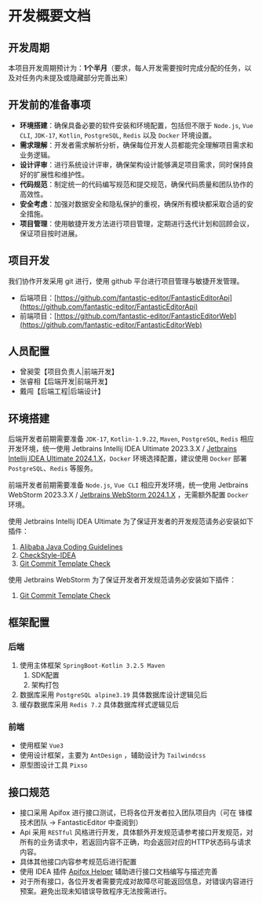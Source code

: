 # 开发概要文档

## 开发周期

本项目开发周期预计为：**1个半月**（要求，每人开发需要按时完成分配的任务，以及对任务内未提及或隐藏部分完善出来）

## 开发前的准备事项

- **环境搭建**：确保具备必要的软件安装和环境配置，包括但不限于 `Node.js`, `Vue CLI`, `JDK-17`, `Kotlin`, `PostgreSQL`, `Redis` 以及 `Docker` 环境设置。
- **需求理解**：开发者需求解析分析，确保每位开发人员都能完全理解项目需求和业务逻辑。
- **设计评审**：进行系统设计评审，确保架构设计能够满足项目需求，同时保持良好的扩展性和维护性。
- **代码规范**：制定统一的代码编写规范和提交规范，确保代码质量和团队协作的高效性。
- **安全考虑**：加强对数据安全和隐私保护的重视，确保所有模块都采取合适的安全措施。
- **项目管理**：使用敏捷开发方法进行项目管理，定期进行迭代计划和回顾会议，保证项目按时进展。

## 项目开发

我们协作开发采用 git 进行，使用 github 平台进行项目管理与敏捷开发管理。

- 后端项目：[https://github.com/fantastic-editor/FantasticEditorApi](https://github.com/fantastic-editor/FantasticEditorApi)
- 前端项目：[https://github.com/fantastic-editor/FantasticEditorWeb](https://github.com/fantastic-editor/FantasticEditorWeb)

## 人员配置

- 曾昶雯【项目负责人|前端开发】
- 张睿相【后端开发|前端开发】
- 戴闯【后端工程|后端设计】

## 环境搭建

后端开发者前期需要准备 `JDK-17`, `Kotlin-1.9.22`, `Maven`, `PostgreSQL`, `Redis` 相应开发环境，统一使用 Jetbrains Intellij IDEA Ultimate 2023.3.X / [Jetbrains Intellij IDEA Ultimate 2024.1.X](https://www.jetbrains.com.cn/idea/)，`Docker` 环境选择配置，建议使用 `Docker` 部署 `PostgreSQL`、`Redis` 等服务。

前端开发者前期需要准备 `Node.js`, `Vue CLI` 相应开发环境，统一使用 Jetbrains WebStorm 2023.3.X / [Jetbrains WebStorm 2024.1.X](https://www.jetbrains.com.cn/webstorm/) ，无需额外配置 `Docker` 环境。

使用 Jetbrains Intellij IDEA Ultimate 为了保证开发者的开发规范请务必安装如下插件：

1. [Alibaba Java Coding Guidelines](https://plugins.jetbrains.com/plugin/14109-alibaba-java-coding-guidelines-xenoamess-tpm-)
2. [CheckStyle-IDEA](https://plugins.jetbrains.com/plugin/1065-checkstyle-idea)
3. [Git Commit Template Check](https://plugins.jetbrains.com/plugin/14822-git-commit-template-check)

使用 Jetbrains WebStorm 为了保证开发者开发规范请务必安装如下插件：

1. [Git Commit Template Check](https://plugins.jetbrains.com/plugin/14822-git-commit-template-check)

## 框架配置

### 后端

1. 使用主体框架 `SpringBoot-Kotlin 3.2.5 Maven`
   1. SDK配置
   2. 架构打包
2. 数据库采用 `PostgreSQL alpine3.19` 具体数据库设计逻辑见后
3. 缓存数据库采用 `Redis 7.2` 具体数据库样式逻辑见后

### 前端

- 使用框架 `Vue3`
- 使用设计框架，主要为 `AntDesign` ，辅助设计为 `Tailwindcss`
- 原型图设计工具 `Pixso`

## 接口规范

- 接口采用 Apifox 进行接口测试，已将各位开发者拉入团队项目内（可在 锋楪技术团队 -> FantasticEditor 中查阅到）
- Api 采用 `RESTful` 风格进行开发，具体额外开发规范请参考接口开发规范，对所有的业务请求中，若返回内容不正确，均会返回对应的HTTP状态码与请求内容。
- 具体其他接口内容参考规范后进行配置
- 使用 IDEA 插件 [Apifox Helper](https://plugins.jetbrains.com/plugin/20549-apifox-helper) 辅助进行接口文档编写与描述完善
- 对于所有接口，各位开发者需要完成对故障尽可能返回信息，对错误内容进行预案。避免出现未知错误导致程序无法按需进行。